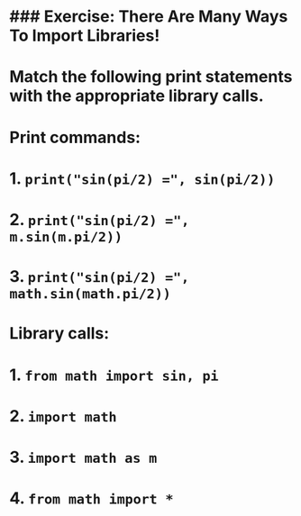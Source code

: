 # ### Exercise: There Are Many Ways To Import Libraries!
#
# Match the following print statements with the appropriate library calls.
#
# Print commands:
#
# 1. `print("sin(pi/2) =", sin(pi/2))`
# 2. `print("sin(pi/2) =", m.sin(m.pi/2))`
# 3. `print("sin(pi/2) =", math.sin(math.pi/2))`
#
# Library calls:
#
# 1. `from math import sin, pi`
# 2. `import math`
# 3. `import math as m`
# 4. `from math import *`
